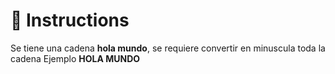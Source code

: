 # 📝 Instructions

Se tiene una cadena **hola mundo**, se requiere convertir en minuscula toda la cadena Ejemplo **HOLA MUNDO**
